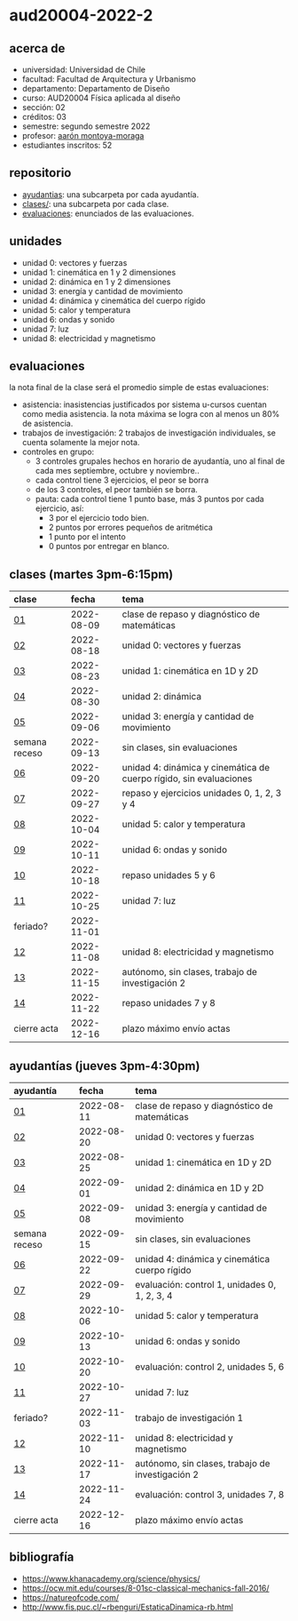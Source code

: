 # aud20004-2022-2

## acerca de

- universidad: Universidad de Chile
- facultad: Facultad de Arquitectura y Urbanismo
- departamento: Departamento de Diseño
- curso: AUD20004 Física aplicada al diseño
- sección: 02
- créditos: 03
- semestre: segundo semestre 2022
- profesor: [aarón montoya-moraga](https://montoyamoraga.io)
- estudiantes inscritos: 52

## repositorio

- [ayudantias](./ayudantias/): una subcarpeta por cada ayudantía.
- [clases/](./clases/): una subcarpeta por cada clase.
- [evaluaciones](./evaluaciones/): enunciados de las evaluaciones.

## unidades

- unidad 0: vectores y fuerzas
- unidad 1: cinemática en 1 y 2 dimensiones
- unidad 2: dinámica en 1 y 2 dimensiones
- unidad 3: energía y cantidad de movimiento
- unidad 4: dinámica y cinemática del cuerpo rígido
- unidad 5: calor y temperatura
- unidad 6: ondas y sonido
- unidad 7: luz
- unidad 8: electricidad y magnetismo

## evaluaciones

la nota final de la clase será el promedio simple de estas evaluaciones:

- asistencia: inasistencias justificados por sistema u-cursos cuentan como media asistencia. la nota máxima se logra con al menos un 80% de asistencia.
- trabajos de investigación: 2 trabajos de investigación individuales, se cuenta solamente la mejor nota.
- controles en grupo:
  - 3 controles grupales hechos en horario de ayudantía, uno al final de cada mes septiembre, octubre y noviembre..
  - cada control tiene 3 ejercicios, el peor se borra
  - de los 3 controles, el peor también se borra.
  - pauta: cada control tiene 1 punto base, más 3 puntos por cada ejercicio, así:
    - 3 por el ejercicio todo bien.
    - 2 puntos por errores pequeños de aritmética
    - 1 punto por el intento
    - 0 puntos por entregar en blanco.

## clases (martes 3pm-6:15pm)

| clase                  | fecha      | tema                                                               |
| :--------------------- | :--------- | :----------------------------------------------------------------- |
| [01](clases/clase-01/) | 2022-08-09 | clase de repaso y diagnóstico de matemáticas                       |
| [02](clases/clase-02/) | 2022-08-18 | unidad 0: vectores y fuerzas                                       |
| [03](clases/clase-03/) | 2022-08-23 | unidad 1: cinemática en 1D y 2D                                    |
| [04](clases/clase-04/) | 2022-08-30 | unidad 2: dinámica                                                 |
| [05](clases/clase-05/) | 2022-09-06 | unidad 3: energía y cantidad de movimiento                         |
| semana receso          | 2022-09-13 | sin clases, sin evaluaciones                                       |
| [06](clases/clase-06/) | 2022-09-20 | unidad 4: dinámica y cinemática de cuerpo rígido, sin evaluaciones |
| [07](clases/clase-07/) | 2022-09-27 | repaso y ejercicios unidades 0, 1, 2, 3 y 4                        |
| [08](clases/clase-08/) | 2022-10-04 | unidad 5: calor y temperatura                                      |
| [09](clases/clase-09/) | 2022-10-11 | unidad 6: ondas y sonido                                           |
| [10](clases/clase-10/) | 2022-10-18 | repaso unidades 5 y 6                                              |
| [11](clases/clase-11/) | 2022-10-25 | unidad 7: luz                                                      |
| feriado?               | 2022-11-01 |                                                                    |
| [12](clases/clase-12/) | 2022-11-08 | unidad 8: electricidad y magnetismo                                |
| [13](clases/clase-13/) | 2022-11-15 | autónomo, sin clases, trabajo de investigación 2                   |
| [14](clases/clase-14/) | 2022-11-22 | repaso unidades 7 y 8                                              |
| cierre acta            | 2022-12-16 | plazo máximo envío actas                                           |

## ayudantías (jueves 3pm-4:30pm)

| ayudantía                      | fecha      | tema                                             |
| :----------------------------- | :--------- | :----------------------------------------------- |
| [01](ayudantias/ayudantia-01/) | 2022-08-11 | clase de repaso y diagnóstico de matemáticas     |
| [02](ayudantias/ayudantia-02/) | 2022-08-20 | unidad 0: vectores y fuerzas                     |
| [03](ayudantias/ayudantia-03/) | 2022-08-25 | unidad 1: cinemática en 1D y 2D                  |
| [04](ayudantias/ayudantia-04/) | 2022-09-01 | unidad 2: dinámica en 1D y 2D                    |
| [05](ayudantias/ayudantia-05/) | 2022-09-08 | unidad 3: energía y cantidad de movimiento       |
| semana receso                  | 2022-09-15 | sin clases, sin evaluaciones                     |
| [06](ayudantias/ayudantia-06/) | 2022-09-22 | unidad 4: dinámica y cinemática cuerpo rígido    |
| [07](ayudantias/ayudantia-07/) | 2022-09-29 | evaluación: control 1, unidades 0, 1, 2, 3, 4    |
| [08](ayudantias/ayudantia-08/) | 2022-10-06 | unidad 5: calor y temperatura                    |
| [09](ayudantias/ayudantia-09/) | 2022-10-13 | unidad 6: ondas y sonido                         |
| [10](ayudantias/ayudantia-10/) | 2022-10-20 | evaluación: control 2, unidades 5, 6             |
| [11](ayudantias/ayudantia-11/) | 2022-10-27 | unidad 7: luz                                    |
| feriado?                       | 2022-11-03 | trabajo de investigación 1                       |
| [12](ayudantias/ayudantia-12/) | 2022-11-10 | unidad 8: electricidad y magnetismo              |
| [13](ayudantias/ayudantia-13/) | 2022-11-17 | autónomo, sin clases, trabajo de investigación 2 |
| [14](ayudantias/ayudantia-14/) | 2022-11-24 | evaluación: control 3, unidades 7, 8             |
| cierre acta                    | 2022-12-16 | plazo máximo envío actas                         |

## bibliografía

- https://www.khanacademy.org/science/physics/
- https://ocw.mit.edu/courses/8-01sc-classical-mechanics-fall-2016/
- https://natureofcode.com/
- http://www.fis.puc.cl/~rbenguri/EstaticaDinamica-rb.html
